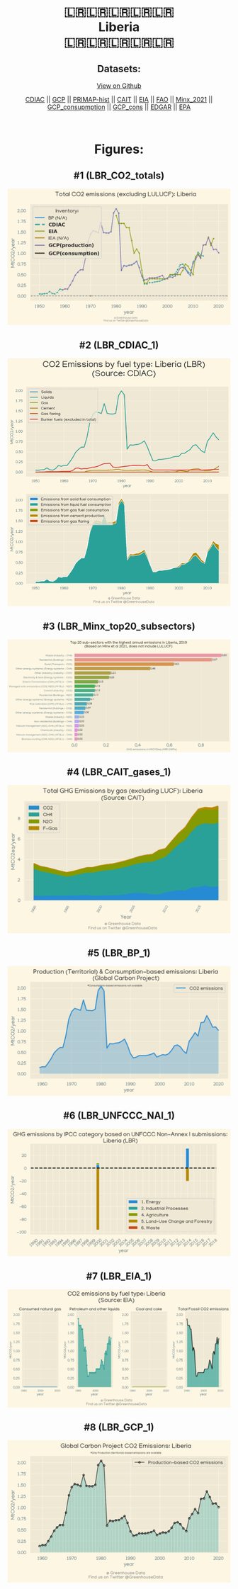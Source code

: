 
<center>
<h1 align="center">
🇱🇷🇱🇷🇱🇷🇱🇷🇱🇷
<br>
Liberia
<br>
🇱🇷🇱🇷🇱🇷🇱🇷🇱🇷
</h1>
<h2>Datasets:</h2>
<p><a href="https://github.com/dquintani/Greenhouse-Data/tree/master/country_data/LBR_Liberia/data">View on Github</a>
<br></p><p><a href="data/LBR_CDIAC.csv">CDIAC</a> || <a href="data/LBR_GCP.csv">GCP</a> || <a href="data/LBR_PRIMAP-hist.csv">PRIMAP-hist</a> || <a href="data/LBR_CAIT.csv">CAIT</a> || <a href="data/LBR_EIA.csv">EIA</a> || <a href="data/LBR_FAO.csv">FAO</a> || <a href="data/LBR_Minx_2021.csv">Minx_2021</a> || <a href="data/LBR_GCP_consupmption.csv">GCP_consupmption</a> || <a href="data/LBR_GCP_cons.csv">GCP_cons</a> || <a href="data/LBR_EDGAR.csv">EDGAR</a> || <a href="data/LBR_EPA.csv">EPA</a></p><p><br></p>
<h1>Figures:</h1><h2>#1 (LBR_CO2_totals)</h2>
<p><img alt="" src="figures/LBR_CO2_totals.png" /></p><h2>#2 (LBR_CDIAC_1)</h2>
<p><img alt="" src="figures/LBR_CDIAC_1.png" /></p><h2>#3 (LBR_Minx_top20_subsectors)</h2>
<p><img alt="" src="figures/LBR_Minx_top20_subsectors.png" /></p><h2>#4 (LBR_CAIT_gases_1)</h2>
<p><img alt="" src="figures/LBR_CAIT_gases_1.png" /></p><h2>#5 (LBR_BP_1)</h2>
<p><img alt="" src="figures/LBR_BP_1.png" /></p><h2>#6 (LBR_UNFCCC_NAI_1)</h2>
<p><img alt="" src="figures/LBR_UNFCCC_NAI_1.png" /></p><h2>#7 (LBR_EIA_1)</h2>
<p><img alt="" src="figures/LBR_EIA_1.png" /></p><h2>#8 (LBR_GCP_1)</h2>
<p><img alt="" src="figures/LBR_GCP_1.png" /></p>